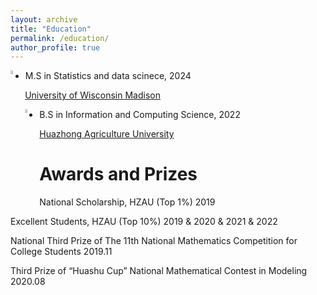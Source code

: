 ```yaml
---
layout: archive
title: "Education"
permalink: /education/
author_profile: true
---
```


<img align="left" src="/images/favicon.ico" style="width:4%">

* M.S in Statistics and data scinece, 2024
  
[University of Wisconsin Madison](https://www.wisc.edu/)

<img align="left" src="/images/favicon.ico" style="width:4%">

* B.S in Information and Computing Science, 2022

[Huazhong Agriculture University](https://www.hzau.edu.cn/)

Awards and Prizes
====
National Scholarship, HZAU (Top 1%) 2019 

Excellent Students, HZAU (Top 10%) 2019 & 2020 & 2021 & 2022 

National Third Prize of The 11th National Mathematics Competition for College Students 2019.11

Third Prize of “Huashu Cup” National Mathematical Contest in Modeling 2020.08
